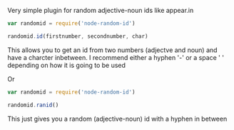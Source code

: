 Very simple plugin for random adjective-noun ids like appear.in

```javascript
var randomid = require('node-random-id')

randomid.id(firstnumber, secondnumber, char)
```

This allows you to get an id from two numbers (adjectve and noun) and have a charcter inbetween.
I recommend either a hyphen '-' or a space ' ' depending on how it is going to be used

Or

```javascript
var randomid = require('node-random-id')

randomid.ranid()
```

This just gives you a random (adjective-noun) id with a hyphen in between
